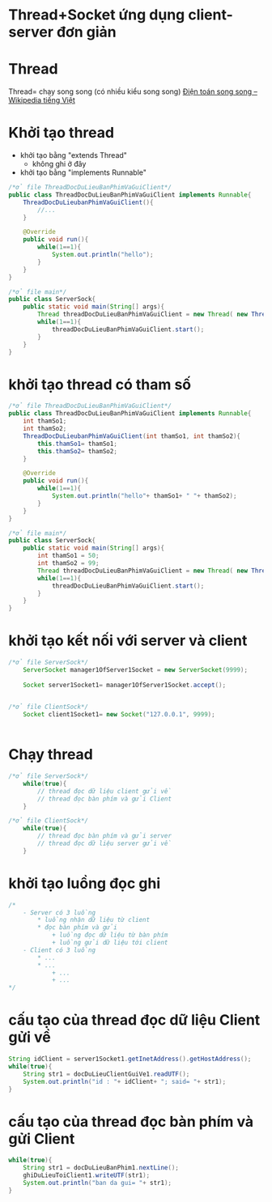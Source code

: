 Thread+Socket ứng dụng client- server đơn giản
=======================


# Thread
Thread= chạy song song (có nhiều kiểu song song)
[Điện toán song song – Wikipedia tiếng Việt](https://en.wikipedia.org/wiki/Parallel_computing#Granularity)

# Khởi tạo thread

- khởi tạo bằng "extends Thread"
	- không ghi ở đây
- khởi tạo bằng "implements Runnable"


```java
/*ở file ThreadDocDuLieuBanPhimVaGuiClient*/
public class ThreadDocDuLieuBanPhimVaGuiClient implements Runnable{
	ThreadDocDuLieubanPhimVaGuiClient(){
		//...
	}

	@Override
	public void run(){
		while(1==1){
			System.out.println("hello");
		}
	}
}

/*ở file main*/
public class ServerSock{
	public static void main(String[] args){
		Thread threadDocDuLieuBanPhimVaGuiClient = new Thread( new ThreadDocDuLieuBanPhimVaGuiClient() );
		while(1==1){
			threadDocDuLieuBanPhimVaGuiClient.start();
		}
	}
}
```


# khởi tạo thread có tham số


```java
/*ở file ThreadDocDuLieuBanPhimVaGuiClient*/
public class ThreadDocDuLieuBanPhimVaGuiClient implements Runnable{
	int thamSo1;
	int thamSo2;
	ThreadDocDuLieubanPhimVaGuiClient(int thamSo1, int thamSo2){
		this.thamSo1= thamSo1;
		this.thamSo2= thamSo2;
	}

	@Override
	public void run(){
		while(1==1){
			System.out.println("hello"+ thamSo1+ " "+ thamSo2);
		}
	}
}

/*ở file main*/
public class ServerSock{
	public static void main(String[] args){
		int thamSo1 = 50;
		int thamSo2 = 99;
		Thread threadDocDuLieuBanPhimVaGuiClient = new Thread( new ThreadDocDuLieuBanPhimVaGuiClient(50, 99) );
		while(1==1){
			threadDocDuLieuBanPhimVaGuiClient.start();
		}
	}
}
```


# khởi tạo kết nối với server và client

```java
/*ở file ServerSock*/
	ServerSocket manager1OfServer1Socket = new ServerSocket(9999);
	
	Socket server1Socket1= manager1OfServer1Socket.accept(); 
	

/*ở file ClientSock*/
	Socket client1Socket1= new Socket("127.0.0.1", 9999);
		
```


# Chạy thread

```java
/*ở file ServerSock*/
	while(true){
		// thread đọc dữ liệu client gửi về
		// thread đọc bàn phím và gửi Client
	}

/*ở file ClientSock*/
	while(true){
		// thread đọc bàn phím và gửi server
		// thread đọc dữ liệu server gửi về
	}
```


# khởi tạo luồng đọc ghi

```java
/*
	- Server có 3 luồng
		* luồng nhận dữ liệu từ client
		* đọc bàn phím và gửi
			+ luồng đọc dữ liệu từ bàn phím
			+ luồng gửi dữ liệu tới client
	- Client có 3 luồng
		* ...
		* ...
			+ ...
			+ ...
*/
```


# cấu tạo của thread đọc dữ liệu Client gửi về


```java
String idClient = server1Socket1.getInetAddress().getHostAddress();
while(true){
	String str1 = docDuLieuClientGuiVe1.readUTF();
	System.out.println("id : "+ idClient+ "; said= "+ str1);
}
```

# cấu tạo của thread đọc bàn phím và gửi Client


```java
while(true){
	String str1 = docDuLieuBanPhim1.nextLine();
	ghiDuLieuToiClient1.writeUTF(str1);
	System.out.println("ban da gui= "+ str1);
}
```
